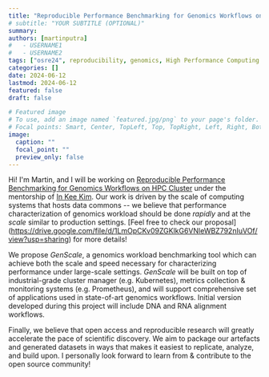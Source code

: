 ```yaml
---
title: "Reproducible Performance Benchmarking for Genomics Workflows on HPC Cluster"
# subtitle: "YOUR SUBTITLE (OPTIONAL)"
summary:
authors: [martinputra]
#   - USERNAME1
#   - USERNAME2
tags: ["osre24", reproducibility, genomics, High Performance Computing (HPC), Performance Modeling, Data Analysis, Scientific Workflows]
categories: []
date: 2024-06-12
lastmod: 2024-06-12
featured: false
draft: false

# Featured image
# To use, add an image named `featured.jpg/png` to your page's folder.
# Focal points: Smart, Center, TopLeft, Top, TopRight, Left, Right, BottomLeft, Bottom, BottomRight.
image:
  caption: ""
  focal_point: ""
  preview_only: false
---
```


Hi! I'm Martin, and I will be working on [Reproducible Performance Benchmarking for Genomics Workflows on HPC Cluster](https://ucsc-ospo.github.io/project/osre24/uga/genomicswf/) under the mentorship of [In Kee Kim](https://ucsc-ospo.github.io/author/in-kee-kim/). Our work is driven by the scale of computing systems that hosts data commons -- we believe that performance characterization of genomics workload should be done *rapidly* and at the *scale* similar to production settings. [Feel free to check our proposal] (https://drive.google.com/file/d/1LmOpCKv09ZGKlkG6VNleWBZ792nIuVOf/view?usp=sharing) for more details!

We propose *GenScale*, a genomics workload benchmarking tool which can achieve both the scale and speed necessary for characterizing performance under large-scale settings. *GenScale* will be built on top of industrial-grade cluster manager (e.g. Kubernetes), metrics collection & monitoring systems (e.g. Prometheus), and will support comprehensive set of applications used in state-of-art genomics workflows. Initial version developed during this project will include DNA and RNA alignment workflows. 

Finally, we believe that open access and reproducible research will greatly accelerate the pace of scientific discovery. We aim to package our artefacts and generated datasets in ways that makes it easiest to replicate, analyze, and build upon. I personally look forward to learn from & contribute to the open source community! 
